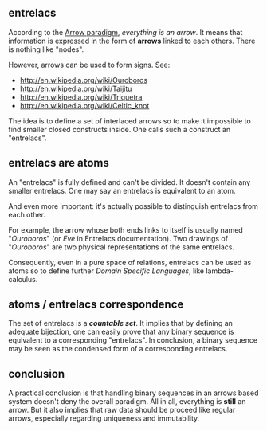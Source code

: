 ## entrelacs ##

According to the [Arrow paradigm](ArrowParadigm.md), _everything is an arrow_. It means that information is expressed in the form of **arrows** linked to each others. There is nothing like "nodes".

However, arrows can be used to form signs. See:
  * http://en.wikipedia.org/wiki/Ouroboros
  * http://en.wikipedia.org/wiki/Taijitu
  * http://en.wikipedia.org/wiki/Triquetra
  * http://en.wikipedia.org/wiki/Celtic_knot

The idea is to define a set of interlaced arrows so to make it impossible to find smaller closed constructs inside. One calls such a construct an "entrelacs".

## entrelacs are atoms ##

An "entrelacs" is fully defined and can't be divided. It doesn't contain any smaller entrelacs. One may say an entrelacs is equivalent to an atom.

And even more important: it's actually possible to distinguish entrelacs from each other.

For example, the arrow whose both ends links to itself is usually named "_Ouroboros_" (or _Eve_ in Entrelacs documentation). Two drawings of "_Ouroboros_" are two physical representations of the same entrelacs.

Consequently, even in a pure space of relations, entrelacs can be used as atoms so to define further _Domain Specific Languages_, like lambda-calculus.

## atoms / entrelacs correspondence ##

The set of entrelacs is a _**countable set**_. It implies that by defining an adequate bijection, one can easily prove that any binary sequence is equivalent to a corresponding "entrelacs". In conclusion, a binary sequence may be seen as the condensed form of a corresponding entrelacs.

## conclusion ##

A practical conclusion is that handling binary sequences in an arrows based system doesn't deny the overall paradigm. All in all, everything is **still** an arrow. But it also implies that raw data should be proceed like regular arrows, especially regarding uniqueness and immutability.